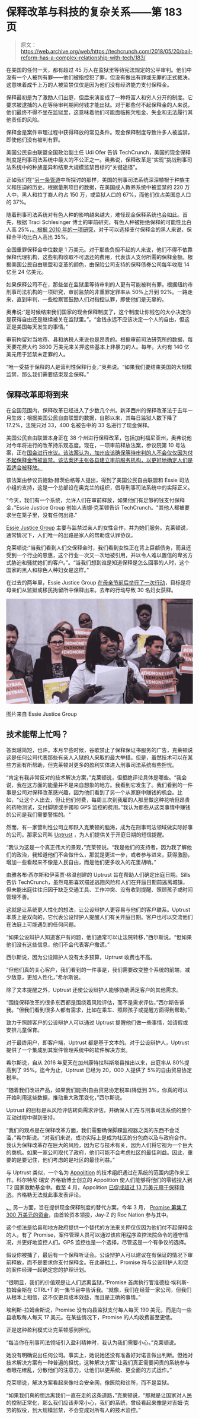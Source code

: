 # 保释改革与科技的复杂关系——第 183 页

> 原文：<https://web.archive.org/web/https://techcrunch.com/2018/05/20/bail-reform-has-a-complex-relationship-with-tech/183/>

在美国的任何一天，都有超过 45 万人在监狱里等待宪法规定的公平审判。他们中没有一个人被判有罪——他们被指控犯了罪，但没有做出有罪或无罪的正式裁决。这意味着成千上万的人被监禁仅仅是因为他们没有经济能力支付保释金。

保释最初是为了激励人们出庭，但后来演变成了一种将富人和穷人分开的制度。它要求被逮捕的人在等待审判期间付钱才能出狱。对于那些付不起保释金的人来说，他们最终不得不坐在监狱里，这意味着他们可能面临拖欠租金、失业和无法履行其他责任的风险。

保释金是案件审理过程中获得释放的常见条件。现金保释制度导致许多人被监禁，即使他们没有被判有罪。

美国公民自由联盟全国政治副主任 Udi Ofer 告诉 TechCrunch，美国的现金保释制度是刑事司法系统中最大的不公正之一。奥弗说，保释改革是“实现”挑战刑事司法系统中的种族差异和结束大规模监禁目标的“关键途径”。

正如我们在“[另一条管道](https://web.archive.org/web/20190115194919/https://techcrunch.com/2016/07/31/the-other-pipeline/)中所探讨的那样，美国的刑事司法系统深深植根于种族主义和压迫的历史。根据量刑项目的数据，在美国成人教养系统中被监禁的 220 万人中，黑人和拉丁裔人约占 150 万，或监狱人口的 67%，而他们仅占美国总人口的 37%。

随着刑事司法系统对有色人种的影响越来越大，难怪现金保释系统也会如此。首先，根据 Traci Schlesinger 博士的审前研究，有色人种被拒绝保释的可能性比白人高 25%，[。根据 2010 年的一项研究](https://web.archive.org/web/20190115194919/https://www.tandfonline.com/doi/abs/10.1080/07418820500088929)，对于可以选择支付保释金的黑人来说，保释金平均比白人高出 35%。

全国重罪保释金中位数是 1 万美元。对于那些负担不起的人来说，他们不得不依靠保释代理机构，这些机构收取不可退还的费用，代表该人支付所需的保释金额。根据美国公民自由联盟和变革的颜色，由保险公司支持的保释债券公司每年收取 14 亿至 24 亿美元。

如果保释公司不在，那些坐在监狱里等待审判的人更有可能被判有罪。根据纽约市刑事司法机构的一项研究，审前监禁的非重罪定罪率从 50%上升到 92%。一路走来，直到审判，一些检察官鼓励人们对指控认罪，即使他们是无辜的。

奥弗说:“是时候结束我们国家的现金保释制度了，这个制度让你钱包的大小决定你是获得自由还是继续被关在监狱里。”。“金钱永远不应该决定一个人的自由，但这正是美国每天发生的事情。”

审前拘留对当地市、县和纳税人来说也是昂贵的。根据审前司法研究所的数据，每天要花费大约 3800 万美元来关押这些基本上非暴力的人。每年，大约有 140 亿美元用于监禁未定罪的人。

“唯一受益于保释的人是营利性保释行业，”奥弗说。“如果我们要结束美国的大规模监禁，那么我们需要结束现金保释。”

## 保释改革即将到来

在全国范围内，保释改革已经进入了少数几个州。新泽西州的保释改革法于去年一月生效；根据美国公民自由联盟的数据，自那以来，其每日监狱人数下降了 17.2%，法院只对 33，400 名被告中的 33 名进行了现金保释。

美国公民自由联盟本身正在 38 个州进行保释改革，包括加利福尼亚州，奥弗说他对今年将进行的改革持乐观态度。现在，一项审前释放法案，参议院第 10 号法案，正在[国会进行审议。该法案认为，加州应该确保等待审判的人不会仅仅因为付不起保释金而被监禁。该法案还主张各县建立审前服务机构，以更好地确定人们是否适合被释放。](https://web.archive.org/web/20190115194919/https://leginfo.legislature.ca.gov/faces/billNavClient.xhtml?bill_id=201720180SB10)

该法案由参议员鲍勃·赫茨伯格等人提出，得到了美国公民自由联盟和 Essie 司法小组的支持，这是一个总部设在奥克兰的组织，倡导刑事司法系统中的实际正义。

“今天，我们有一个系统，允许人们在审前释放，如果他们有足够的钱支付保释金，”Essie Justice Group 创始人吉娜·克莱顿告诉 TechCrunch。"其他人都被要求坐在笼子里，没有任何出路."

[Essie Justice Group](https://web.archive.org/web/20190115194919/https://essiejusticegroup.org/) 主要与监禁过亲人的女性合作，并为她们服务。克莱顿说，通常情况下，人们唯一的出路是家人的帮助或认罪协议。

克莱顿说:“当我们看到人们交保释金时，我们看到女性正在背上巨额债务，而且还受到一个行业的恩惠，这个行业一次又一次地被引用，并以令人难以置信的卑劣方式胁迫和骚扰她们的客户。”。“当我们想到谁是知道保释是怎么回事的人时，这个国家的黑人和棕色人种妇女是这样。”

在过去的两年里，Essie Justice Group [在母亲节前后举行了一次行动](https://web.archive.org/web/20190115194919/https://mic.com/articles/189363/this-mothers-day-volunteers-are-paying-to-get-moms-out-of-jail-with-the-blackmamabailout-campaign#.P6kb0UiMP)，目标是将母亲们从监狱或移民拘留所中保释出来。去年的行动导致 30 名妇女获释。

![](img/bdd1841544d1c2db4fbf09c9d505787b.png)

图片来自 Essie Justice Group

## 技术能帮上忙吗？

答案越简短，也许。本月早些时候，谷歌禁止了保释保证书服务的广告，克莱顿说这是任何公司代表那些有亲人入狱的人采取的最大举措。但是，虽然技术可以在某些方面有所帮助，但克莱顿对更多的盈利实体进入刑事司法系统有些担忧。

“肯定有我非常反对的技术解决方案，”克莱顿说，但拒绝评论具体是哪些。“我会说，我在这方面的能量并不是来自想象的地方。我看到它发生了。我们看到的一件事是公司对保释改革感兴趣，因为他们看到了另一个从家庭中赚钱的机会。比如，“让这个人出去，但让他们付费，每周三次到我雇的人那里做这种花哨但昂贵的药物测试，支付脚镣或手镯和 GPS 监控的费用。”我认为那些从这类事情中赚钱的公司是我们需要警惕的。"

然而，有一家营利性公司立即跃入克莱顿的脑海，成为在刑事司法领域做实际好事的公司。那家公司叫 [Uptrust](https://web.archive.org/web/20190115194919/http://www.uptrust.co/) ，为人们提供关于开庭日期的短信提醒。

“我认为这是一个真正伟大的景观，”克莱顿说。“我是他们的支持者，因为我了解他们的政治，我知道他们不会做什么，那就是更进一步，或者参与进来，获得激励，增加一些看起来不像是人民自由，而是他们更多收入的花里胡哨。”

由雅各布·西尔斯和伊莱贾·格温创建的 Uptrust 旨在帮助人们确定出庭日期。Sills 告诉 TechCrunch，虽然电影喜欢描述逃跑风险和人们在开庭日期前逃离城镇，但未能出庭往往归因于缺乏交通工具、工作冲突、没有收到提醒、照顾孩子或时间管理不善。

这就是让系统更人性化的想法，让公设辩护人更容易与他们的客户联系。Uptrust 本质上是双向的，它代表公设辩护人提醒人们有关开庭日期。客户也可以交流他们在法庭上可能遇到的任何问题。

“如果公设辩护人知道客户有问题，他们通常可以让法院转移，”西尔斯说。“但如果他们没有这些信息，他们不会代表客户撒谎。”

西尔斯说，因为公设辩护人没有太多预算，Uptrust 收费也不高。

“但他们真的关心客户，我们看到的一件事是，我们需要改变整个系统的前端，减少敌意，更加人性化，”希尔斯说。

除了文本提醒之外，Uptrust 还使公设辩护人能够协助满足客户的其他需求。

“围绕保释改革的很多东西都是围绕着风险评估，而不是需求评估，”西尔斯告诉我。“但我们看到很多人都有需求，比如在乘车、照顾孩子或提醒方面得到帮助。”

致力于照顾客户的公设辩护人可以通过 Uptrust 提醒他们做一些事情，如请假或安排儿童保育。

对于最终用户，即客户端，Uptrust 都是基于文本的。对于公设辩护人，Uptrust 提供了一个集成到其案件管理系统中的软件解决方案。

希尔斯说，自从 2016 年夏天在加州康特拉科斯塔县推出以来，出庭率从 80%提高到了 95%。迄今为止，Uptrust 已经为 20，000 人提供了 5%的自由贸易协定税率。

“随着我们改进产品，如果我们能把(自由贸易协定税率)降低到 3%，你真的可以开始利用这些数据，推动重大政策变化，”西尔斯说。

Uptrust 的目标是从风险评估转向需求评估，并确保人们在与刑事司法系统的整个互动过程中得到支持。

“我们的观点是在保释改革方面，我们需要确保脚踝监视器之类的东西不会泛滥，”希尔斯说。“对我们来说，成功实际上是成为社区的分包商以及与政府合作。我认为保释改革存在巨大的风险，因为它与技术有关，因为人们将它视为一个巨大的商机。如果一家公司取代了政府，他们可能不会考虑社区的最佳利益。因此，重要的是要记住，他们考虑的是社区的最佳利益。”

与 Uptrust 类似，一个名为 [Appolition](https://web.archive.org/web/20190115194919/https://appolition.us/) 的技术组织通过在系统的范围内运作来工作。科尔特尼·瑞安·齐格勒博士创立的 Appolition 使人们能够将他们的零钱投入到 T2 国家救助基金中。截至 4 月，Appolition [已促成超过 13 万美元用于保释救济](https://web.archive.org/web/20190115194919/https://twitter.com/fakerapper/status/989877226341466113)。齐格勒无法就此事发表评论。

[、](https://web.archive.org/web/20190115194919/https://crunchbase.com/organization/promise) 另一方面，旨在提供现金保释制度的替代方案。今年 3 月， [Promise 筹集了 300 万美元的资金](https://web.archive.org/web/20190115194919/https://techcrunch.com/2018/03/19/jay-zs-roc-nation-and-first-round-capital-invest-3-million-in-bail-reform-startup-promise/)，由首轮资本领投，Jay-Z 的 Roc Nation 参与其中。

这个想法是给县和地方政府提供一个替代的方法来关押仅仅因为他们付不起保释金的人。有了 Promise，案件管理人员可以通过该应用程序监控法院命令的遵守情况，并更好地监控人们。GPS 监控也是一个选择，尽管这是一个有争议的选择。

假设你被捕了，最后有一个保释听证会。公设辩护人可以建议在有保证的情况下审前释放，而不是要求你支付保释金。在此基础上，Promise 将与公设辩护人和您的案件经理一起确定您的护理计划。

“很明显，我们的价值观是让人们远离监狱，”Promise 首席执行官淮德拉·埃利斯-拉姆金斯在 CTRL+T 的一集节目中告诉我。“就像，我们在经营一家公司，但我们从根本上相信，这不仅更具成本效益，而且是正确的事情。”

埃利斯-拉姆金斯说，Promise 没有向县监狱支付每人每天 190 美元，而是向一些县收取每人每天 17 美元。在某些情况下，Promise 的人均收费甚至更低。

正是这种盈利模式让克莱顿感到担忧。

“每当你在刑事司法领域引入盈利精神时，我认为我们需要小心，”克莱顿说。

她没有明确说出任何公司。事实上，她说她还没有准备好对诺言做出判断。但她对技术解决方案有一种普遍的担忧，这种解决方案“让我们真正需要问责的系统参与者眼花缭乱，分散他们的注意力，让他们以更系统、更全面的方式运作。”

克莱顿说，解决方案看起来像社会安全网，像医院和诊所，而不是监狱。

“如果我们真的想远离我们一直在走的这条道路，”克莱顿说，“那就是让国家对人民的控制正常化，那么我们应该非常小心，我们的系统，曾经看起来像是对吉姆·克劳的奴役，到大规模监禁，不会变成对所有人的技术监控。”